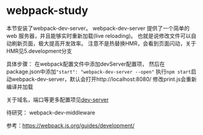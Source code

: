# webpack-study

本节安装了webpack-dev-server。
webpack-dev-server 提供了一个简单的 web 服务器，并且能够实时重新加载(live reloading)。
也就是说修改文件可以自动刷新页面，极大提高开发效率。
注意不是热替换HMR，会看到页面闪动，关于HMR见5.development分支


具体步骤：
在webpack配置文件中添加devServer配置项，
然后在package.json中添加`"start": "webpack-dev-server --open"`
执行`npm start`启动webpack-dev-server，默认会打开http://localhost:8080/
修改print.js会重新编译并加载

关于域名，端口等更多配置项见[dev-server](https://doc.webpack-china.org/configuration/dev-server)

待研究：
webpack-dev-middleware

参考：https://webpack.js.org/guides/development/